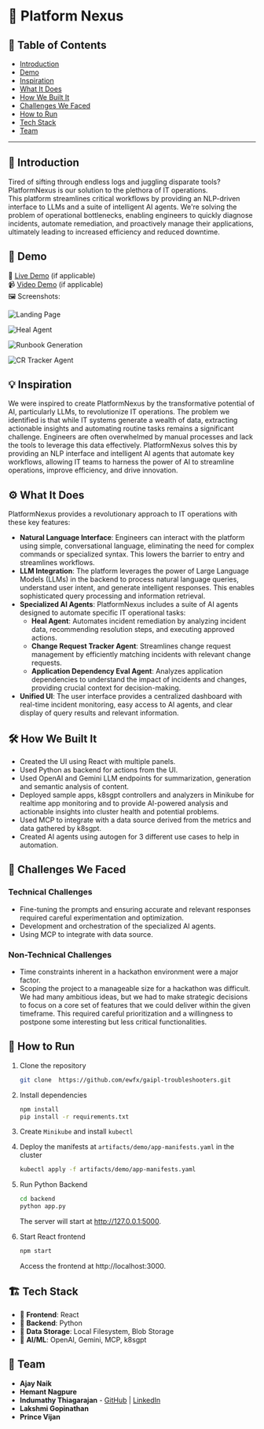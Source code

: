 # 🚀 Platform Nexus

## 📌 Table of Contents
- [Introduction](#introduction)
- [Demo](#demo)
- [Inspiration](#inspiration)
- [What It Does](#what-it-does)
- [How We Built It](#how-we-built-it)
- [Challenges We Faced](#challenges-we-faced)
- [How to Run](#how-to-run)
- [Tech Stack](#tech-stack)
- [Team](#team)

---

## 🎯 Introduction

Tired of sifting through endless logs and juggling disparate tools? 
PlatformNexus is our solution to the plethora of IT operations.  
This platform streamlines critical workflows by providing an NLP-driven interface to LLMs and a suite of intelligent AI agents.  We're solving the problem of operational bottlenecks, enabling engineers to quickly diagnose incidents, automate remediation, and proactively manage their applications, ultimately leading to increased efficiency and reduced downtime.


## 🎥 Demo
🔗 [Live Demo](#) (if applicable)  
📹 [Video Demo](#) (if applicable)  
🖼️ Screenshots:

![Landing Page](./artifacts/demo/landing-page.png)

![Heal Agent](./artifacts/demo/heal-agent.png)

![Runbook Generation](./artifacts/demo/runbook-gen.png)

![CR Tracker Agent](./artifacts/demo/cr-tracker.png)

## 💡 Inspiration

We were inspired to create PlatformNexus by the transformative potential of AI, particularly LLMs, to revolutionize IT operations. The problem we identified is that while IT systems generate a wealth of data, extracting actionable insights and automating routine tasks remains a significant challenge. Engineers are often overwhelmed by manual processes and lack the tools to leverage this data effectively. PlatformNexus solves this by providing an NLP interface and intelligent AI agents that automate key workflows, allowing IT teams to harness the power of AI to streamline operations, improve efficiency, and drive innovation.


## ⚙️ What It Does

PlatformNexus provides a revolutionary approach to IT operations with these key features:

- **Natural Language Interface**: Engineers can interact with the platform using simple, conversational language, eliminating the need for complex commands or specialized syntax.  This lowers the barrier to entry and streamlines workflows.   
- **LLM Integration**: The platform leverages the power of Large Language Models (LLMs) in the backend to process natural language queries, understand user intent, and generate intelligent responses.  This enables sophisticated query processing and information retrieval.   
- **Specialized AI Agents**: PlatformNexus includes a suite of AI agents designed to automate specific IT operational tasks:
   - **Heal Agent**: Automates incident remediation by analyzing incident data, recommending resolution steps, and executing approved actions.    
   - **Change Request Tracker Agent**: Streamlines change request management by efficiently matching incidents with relevant change requests.    
   - **Application Dependency Eval Agent**: Analyzes application dependencies to understand the impact of incidents and changes, providing crucial context for decision-making.    
- **Unified UI**: The user interface provides a centralized dashboard with real-time incident monitoring, easy access to AI agents, and clear display of query results and relevant information. 


## 🛠️ How We Built It
- Created the UI using React with multiple panels.
- Used Python as backend for actions from the UI.
- Used OpenAI and Gemini LLM endpoints for summarization, generation and semantic analysis of content.
- Deployed sample apps, k8sgpt controllers and analyzers in Minikube for realtime app monitoring and to provide AI-powered analysis and actionable insights into cluster health and potential problems. 
- Used MCP to integrate with a data source derived from the metrics and data gathered by k8sgpt.
- Created AI agents using autogen for 3 different use cases to help in automation.

## 🚧 Challenges We Faced
### Technical Challenges ###
- Fine-tuning the prompts and ensuring accurate and relevant responses required careful experimentation and optimization.
- Development and orchestration of the specialized AI agents. 
- Using MCP to integrate with data source.
### Non-Technical Challenges ###
- Time constraints inherent in a hackathon environment were a major factor.
- Scoping the project to a manageable size for a hackathon was difficult. We had many ambitious ideas, but we had to make strategic decisions to focus on a core set of features that we could deliver within the given timeframe. This required careful prioritization and a willingness to postpone some interesting but less critical functionalities.


## 🏃 How to Run
1. Clone the repository  
   ```sh
   git clone  https://github.com/ewfx/gaipl-troubleshooters.git
   ```
2. Install dependencies  
   ```sh
   npm install
   pip install -r requirements.txt
   ```
3. Create `Minikube` and install `kubectl`
4. Deploy the manifests at `artifacts/demo/app-manifests.yaml` in the cluster  
   ```sh
   kubectl apply -f artifacts/demo/app-manifests.yaml
   ```
5. Run Python Backend  
   ```sh
   cd backend
   python app.py
   ```
   The server will start at http://127.0.0.1:5000.

6. Start React frontend  
   ```sh
   npm start
   ```
   Access the frontend at http://localhost:3000.


   

## 🏗️ Tech Stack
- 🔹 **Frontend**: React
- 🔹 **Backend**: Python
- 🔹 **Data Storage**: Local Filesystem, Blob Storage
- 🔹 **AI/ML**: OpenAI, Gemini, MCP, k8sgpt

## 👥 Team
- **Ajay Naik**
- **Hemant Nagpure**
- **Indumathy Thiagarajan** - [GitHub](https://github.com/t-indumathy) | [LinkedIn](https://linkedin.com/in/indumathy-thiagarajan)
- **Lakshmi Gopinathan**
- **Prince Vijan**